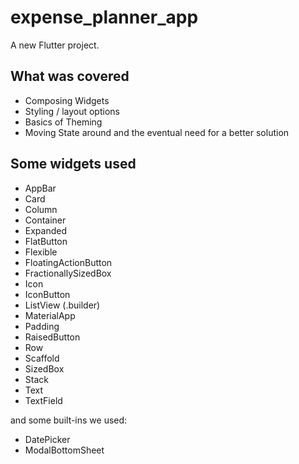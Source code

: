 # expense_planner_app

A new Flutter project.

## What was covered

- Composing Widgets
- Styling / layout options
- Basics of Theming
- Moving State around and the eventual need for a better solution

## Some widgets used

- AppBar
- Card
- Column
- Container
- Expanded
- FlatButton
- Flexible
- FloatingActionButton
- FractionallySizedBox
- Icon
- IconButton
- ListView (.builder)
- MaterialApp
- Padding
- RaisedButton
- Row
- Scaffold
- SizedBox
- Stack
- Text
- TextField

and some built-ins we used:

- DatePicker
- ModalBottomSheet
